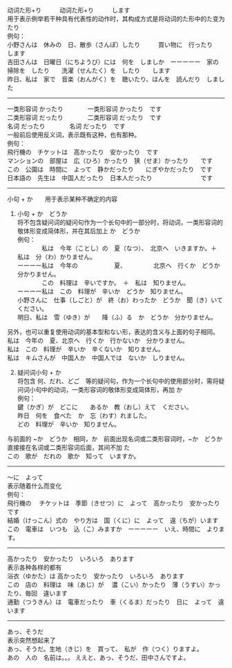 动词た形+り　　　动词た形+り　　　します  
用于表示例举若干种具有代表性的动作时，其构成方式是将动词的た形中的た变为たり  
例句：  
小野さんは　休みの　日、散歩（さんぽ）したり　　　買い物に　行ったり　　　します  
吉田さんは　日曜日（にちようび）には　何を　しましか　ーーーーー　家の　掃除を　したり　　洗濯（せんたく）を　したり　　します   
昨日、私は　家で　音楽（おんがく）を　聴いたり、ほんを　読んだり　しました  

------
一类形容词   かったり　　　　一类形容词  かったり　です  
二类形容词   だったり　　　　二类形容词  だったり　です  
名词        だったり　　　　名词        だったり　です  
一般前后使用反义词，表示既有这种，也有那种。  
例句：  
飛行機の　チケットは　高かったり　安かったり　です  
マンションの　部屋は　広（ひろ）かったり　狭（せま）かったり　　です  
この　公園は　時間に　よって　静かだったり　　にぎやかだったり　です  
日本語の　先生は　中国人だったり　日本人だったり　　　　　　　　です  

------
小句 + か　　用于表示某种不确定的内容  

1. 小句 + か　どうか  
将不包含疑问词的疑问句作为一个长句中的一部分时，将动词，一类形容词的敬体形变成简体形，并在其后加上 か　どうか  
例句：  
　　　　私は　今年（ことし）の　夏（なつ）、　北京へ　いきますか。＋　私は　分（わ）かりません。  
ーーーー私は　今年の　　　　　　夏、　　　　　北京へ　行くか　どうか　分かりません。  
　　　　この　料理は　辛いですか。　＋　私は　知りません。  
ーーーー私は　この　料理が　辛いか　どうか　知りません。  
小野さんに　仕事（しごと）が　終（お）わったか　どうか　聞（き）いて　ください。  
明日、私は　雪（ゆき）が　　降（ふ）る　か　どうか　分かりません。  

另外，也可以重复使用动词的基本型和ない形，表达的含义与上面的句子相同。  
私は　今年の　夏、北京へ　行くか　行かないか　分かりません。  
私は　この　料理が　辛いか　辛くないか　知りません。  
私は　キムさんが　中国人か　中国人では　ないか　しりません。  

2. 疑问词小句 + か  
将包含 何、だれ、どご　等的疑问句，作为一个长句中的使用部分时，需将疑问词小句中的动词，一类形容词的敬体形变成简体形，再加 か  
例句：  
鍵（かぎ）が　どこに　　あるか　教（おし）えて　ください。  
昨日　何を　食べた　か　忘（わす）れました。  
どの　料理が　辛いか　知りません。  

与前面的 ~か　どうか　相同，か　前面出现名词或二类形容词时，~か　どうか 直接接在名词或二类形容词后面，其间不加 た  
この　歌が　だれの　歌か　知って　いますか。  

------
～に　よって　　  
表示随着什么而变化  
例句：  
飛行機の　 チケットは　季節（きせつ）に　よって　高かったり　安かったり　です  
結婚（けっこん）式の　やり方は　国（くに）に　よって　違（ちが）います  
この　電車は　いつも　込（こ）みますか　ーーーーー　いえ、時間に　よります。  

------
高かったり　安かったり　いろいろ　あります  
表示各种各样的都有   
浴衣（ゆかた）は 高かったり　安かったり　いろいろ　あります　  
この　店の　料理は　味（あじ）が 　濃（こい）かったり　薄（うすい）かったり、毎回　違います  
通勤（つうきん）は　電車だったり　車（くるま）だったり　日に　よって　違います  

------
あっ、そうだ  
表示突然想起来了  
あっ、そうだ。生地（きじ）を　買って、　私が　作（つく）りますよ。  
あの　人の　名前は。。。   ええと、あっ、そうだ、田中さんですよ。  